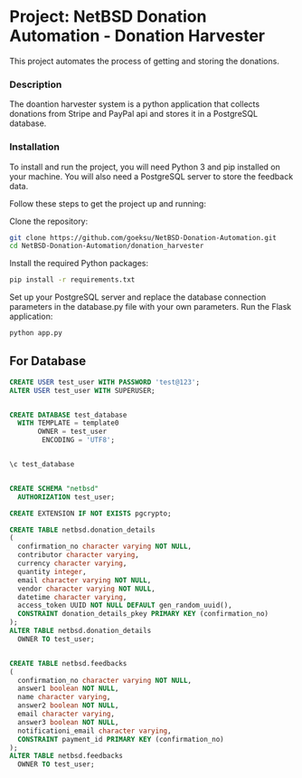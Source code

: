 # Project: NetBSD Donation Automation - Donation Harvester

This project automates the process of getting and storing the donations.

### Description
The doantion harvester system is a python application that collects donations from Stripe and PayPal api and stores it in a PostgreSQL database. 

### Installation
To install and run the project, you will need Python 3 and pip installed on your machine. You will also need a PostgreSQL server to store the feedback data.

Follow these steps to get the project up and running:

Clone the repository:

```bash
git clone https://github.com/goeksu/NetBSD-Donation-Automation.git
cd NetBSD-Donation-Automation/donation_harvester
```

Install the required Python packages:

```bash
pip install -r requirements.txt
```

Set up your PostgreSQL server and replace the database connection parameters in the database.py file with your own parameters.
Run the Flask application:

```bash
python app.py
```


## For Database
```SQL
CREATE USER test_user WITH PASSWORD 'test@123';
ALTER USER test_user WITH SUPERUSER;


CREATE DATABASE test_database
  WITH TEMPLATE = template0
       OWNER = test_user
        ENCODING = 'UTF8';


\c test_database 


CREATE SCHEMA "netbsd"
  AUTHORIZATION test_user;

CREATE EXTENSION IF NOT EXISTS pgcrypto;

CREATE TABLE netbsd.donation_details
(
  confirmation_no character varying NOT NULL,
  contributor character varying,
  currency character varying,
  quantity integer,
  email character varying NOT NULL,
  vendor character varying NOT NULL,
  datetime character varying,
  access_token UUID NOT NULL DEFAULT gen_random_uuid(),
  CONSTRAINT donation_details_pkey PRIMARY KEY (confirmation_no)
);
ALTER TABLE netbsd.donation_details
  OWNER TO test_user;


CREATE TABLE netbsd.feedbacks
(
  confirmation_no character varying NOT NULL,
  answer1 boolean NOT NULL,
  name character varying,
  answer2 boolean NOT NULL,
  email character varying,
  answer3 boolean NOT NULL,
  notificationi_email character varying,
  CONSTRAINT payment_id PRIMARY KEY (confirmation_no)
);
ALTER TABLE netbsd.feedbacks
  OWNER TO test_user;
```
